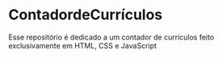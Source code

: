 # ContadordeCurrículos

Esse repositório é dedicado a um contador de currículos feito exclusivamente em HTML, CSS e JavaScript
